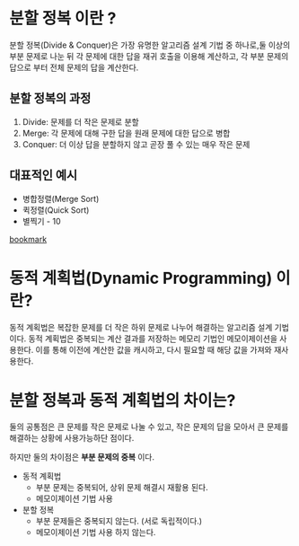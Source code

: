 
# 분할 정복 이란 ?


분할 정복(Divide & Conquer)은 가장 유명한 알고리즘 설계 기법 중 하나로,둘 이상의 부분 문제로 나눈 뒤 각 문제에 대한 답을 재귀 호출을 이용해 계산하고, 각 부분 문제의 답으로 부터 전체 문제의 답을 계산한다.


## 분할 정복의 과정

1. Divide: 문제를 더 작은 문제로 분할
2. Merge: 각 문제에 대해 구한 답을 원래 문제에 대한 답으로 병합
3. Conquer: 더 이상 답을 분할하지 않고 곧장 풀 수 있는 매우 작은 문제

## 대표적인 예시

- 병합정렬(Merge Sort)
- 퀵정렬(Quick Sort)
- 별찍기 - 10

[bookmark](https://www.acmicpc.net/problem/2447)


# 동적 계획법(Dynamic Programming) 이란?


동적 계획법은 복잡한 문제를 더 작은 하위 문제로 나누어 해결하는 알고리즘 설계 기법이다. 동적 계획법은 중복되는 계산 결과를 저장하는 메모리 기법인 메모이제이션을 사용한다. 이를 통해 이전에 계산한 값을 캐시하고, 다시 필요할 때 해당 값을 가져와 재사용한다. 


# 분할 정복과 동적 계획법의 차이는?


둘의 공통점은 큰 문제를 작은 문제로 나눌 수 있고, 작은 문제의 답을 모아서 큰 문제를 해결하는 상황에 사용가능하단 점이다.


하지만 둘의 차이점은 **부분 문제의 중복** 이다.

- 동적 계획법
	- 부분 문제는 중복되어, 상위 문제 해결시 재활용 된다.
	- 메모이제이션 기법 사용
- 분할 정복
	- 부분 문제들은 중복되지 않는다. (서로 독립적이다.)
	- 메모이제이션 기법 사용 하지 않는다.

